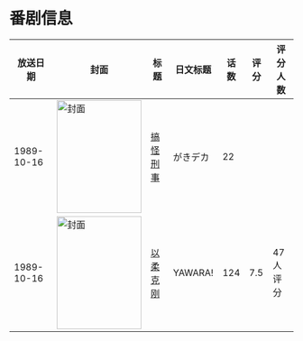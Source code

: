 # 番剧信息

|放送日期|封面|标题|日文标题|话数|评分|评分人数|
|---|---|---|---|---|---|---|
|1989-10-16|<img src="https://lain.bgm.tv/pic/cover/c/a9/aa/55461_nxnxc.jpg" alt="封面" style="width:150px;height:200px;object-fit:cover;">|[搞怪刑事](https://bangumi.tv/subject/55461)|がきデカ|22|||
|1989-10-16|<img src="https://lain.bgm.tv/pic/cover/c/0c/8a/62914_zj81b.jpg" alt="封面" style="width:150px;height:200px;object-fit:cover;">|[以柔克刚](https://bangumi.tv/subject/62914)|YAWARA!|124|7.5|47人评分|
